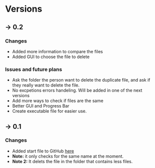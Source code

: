 # Versions

## &rightarrow; 0.2
### Changes
* Added more information to compare the files
* Added GUI to choose the file to delete

### Issues and future plans
* Ask the folder the person want to delete the duplicate file, and ask if they really want to delete the file. 
* No excpetions errors handeling. Will be added in one of the next versions
* Add more ways to check if files are the same 
* Better GUI and Progress Bar
* Create executable file for easier use.


## &rightarrow; 0.1
### Changes
* Added start file to GitHub [here](https://github.com/souocare/duplicate_files_remover)
* **Note:** it only checks for the same name at the moment.
* **Note 2:** It delets the file in the folder that contains less files.
